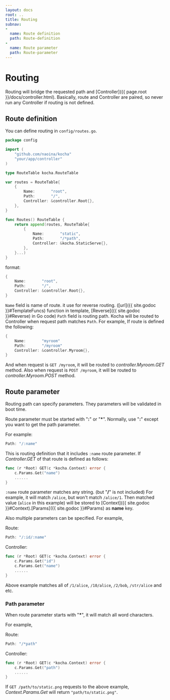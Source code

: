```yaml
---
layout: docs
root: ..
title: Routing
subnav:
-
  name: Route definition
  path: Route-definition
-
  name: Route parameter
  path: Route-parameter
---
```


# Routing <a id="Routing"></a>

Routing will bridge the requested path and [Controller]({{ page.root }}/docs/controller.html).
Basically, route and Controller are paired, so never run any Controller if routing is not defined.

## Route definition <a id="Route-definition"></a>

You can define routing in `config/routes.go`.

```go
package config

import (
    "github.com/naoina/kocha"
    "your/app/controller"
)

type RouteTable kocha.RouteTable

var routes = RouteTable{
    {
        Name:       "root",
        Path:       "/",
        Controller: &controller.Root{},
    },
}

func Routes() RouteTable {
    return append(routes, RouteTable{
        {
            Name:       "static",
            Path:       "/*path",
            Controller: &kocha.StaticServe{},
        },
    }...)
}
```

format:

```go
{
    Name:       "root",
    Path:       "/",
    Controller: &controller.Root{},
}
```

`Name` field is name of route. it use for reverse routing. ([url]({{ site.godoc }}#TemplateFuncs) function in template, [Reverse]({{ site.godoc }}#Reverse) in Go code)
`Path` field is routing path. Kocha will be routed to Controller when request path matches `Path`.
For example, If route is defined the following:

```go
{
    Name:       "myroom"
    Path:       "/myroom"
    Controller: &controller.Myroom{},
}
```

And when request is `GET /myroom`, it will be routed to *controller.Myroom.GET* method.
Also when request is `POST /myroom`, it will be routed to *controller.Myroom.POST* method.

## Route parameter <a id="Route-parameter"></a>

Routing path can specify parameters.
They parameters will be validated in boot time.

Route parameter must be started with "**:**" or "__*__". Normally, use "**:**" except you want to get the path parameter.

For example:

```go
Path: "/:name"
```

This is routing definition that it includes `:name` route parameter.
If *Controller.GET* of that route is defined as follows:

```go
func (r *Root) GET(c *kocha.Context) error {
    c.Params.Get("name")
    ......
}
```

`:name` route parameter matches any string. (but "**/**" is not included)
For example, it will match `/alice`, but won't match `/alice/1`.
Then matched value (`alice` in this example) will be stored to [Context]({{ site.godoc }}#Context).[Params]({{ site.godoc }}#Params) as **name** key.

Also multiple parameters can be specified.
For example,

Route:

```go
Path: "/:id/:name"
```

Controller:

```go
func (r *Root) GET(c *kocha.Context) error {
    c.Params.Get("id")
    c.Params.Get("name")
    ......
}
```

Above example matches all of `/1/alice`, `/10/alice`, `/2/bob`, `/str/alice` and etc.

### Path parameter <a id="Path-parameter"></a>

When route parameter starts with "__*__", it will match all word characters.

For example,

Route:

```go
Path: "/*path"
```

Controller:

```go
func (r *Root) GET(c *kocha.Context) error {
    c.Params.Get("path")
    ......
}
```

If `GET /path/to/static.png` requests to the above example, *Context.Params.Get* will return `"path/to/static.png"`.
